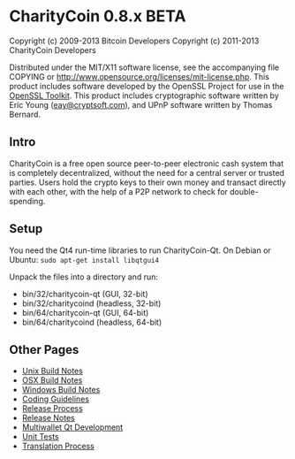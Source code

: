 CharityCoin 0.8.x BETA
====================

Copyright (c) 2009-2013 Bitcoin Developers
Copyright (c) 2011-2013 CharityCoin Developers

Distributed under the MIT/X11 software license, see the accompanying
file COPYING or http://www.opensource.org/licenses/mit-license.php.
This product includes software developed by the OpenSSL Project for use in the [OpenSSL Toolkit](http://www.openssl.org/). This product includes
cryptographic software written by Eric Young ([eay@cryptsoft.com](mailto:eay@cryptsoft.com)), and UPnP software written by Thomas Bernard.


Intro
---------------------
CharityCoin is a free open source peer-to-peer electronic cash system that is
completely decentralized, without the need for a central server or trusted
parties.  Users hold the crypto keys to their own money and transact directly
with each other, with the help of a P2P network to check for double-spending.


Setup
---------------------
You need the Qt4 run-time libraries to run CharityCoin-Qt. On Debian or Ubuntu:
	`sudo apt-get install libqtgui4`

Unpack the files into a directory and run:

- bin/32/charitycoin-qt (GUI, 32-bit)
- bin/32/charitycoind (headless, 32-bit)
- bin/64/charitycoin-qt (GUI, 64-bit)
- bin/64/charitycoind (headless, 64-bit)


Other Pages
---------------------
- [Unix Build Notes](build-unix.md)
- [OSX Build Notes](build-osx.md)
- [Windows Build Notes](build-msw.md)
- [Coding Guidelines](coding.md)
- [Release Process](release-process.md)
- [Release Notes](release-notes.md)
- [Multiwallet Qt Development](multiwallet-qt.md)
- [Unit Tests](unit-tests.md)
- [Translation Process](translation_process.md)
